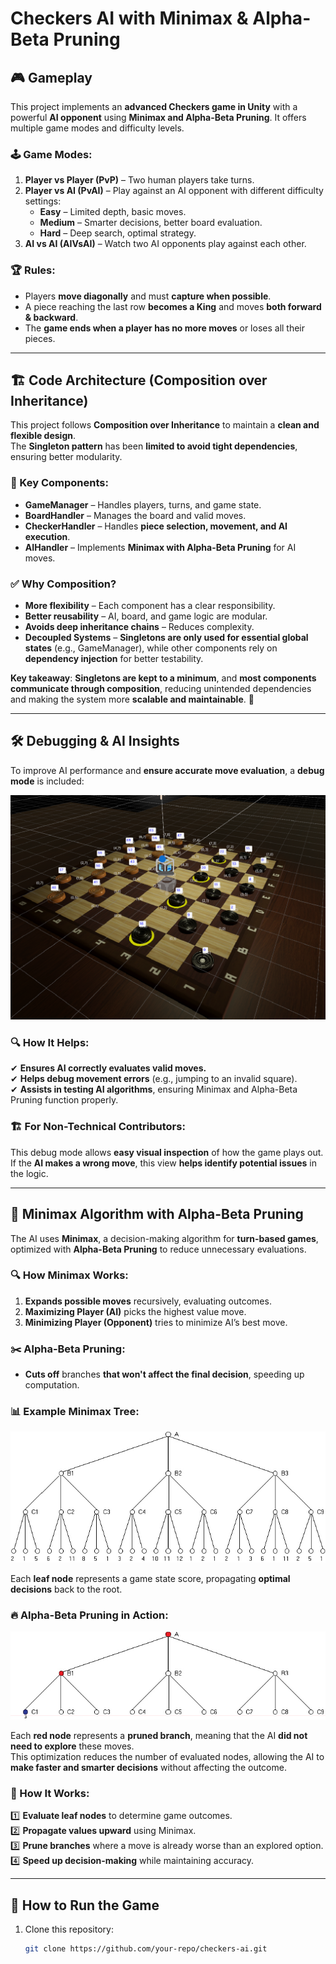 # Checkers AI with Minimax & Alpha-Beta Pruning

## 🎮 Gameplay

This project implements an **advanced Checkers game in Unity** with a powerful **AI opponent** using **Minimax and Alpha-Beta Pruning**. It offers multiple game modes and difficulty levels.

### 🕹️ Game Modes:
1. **Player vs Player (PvP)** – Two human players take turns.
2. **Player vs AI (PvAI)** – Play against an AI opponent with different difficulty settings:
   - **Easy** – Limited depth, basic moves.
   - **Medium** – Smarter decisions, better board evaluation.
   - **Hard** – Deep search, optimal strategy.
3. **AI vs AI (AIVsAI)** – Watch two AI opponents play against each other.

### 🏆 Rules:
- Players **move diagonally** and must **capture when possible**.
- A piece reaching the last row **becomes a King** and moves **both forward & backward**.
- The **game ends when a player has no more moves** or loses all their pieces.

---

## 🏗️ Code Architecture (Composition over Inheritance)

This project follows **Composition over Inheritance** to maintain a **clean and flexible design**.  
The **Singleton pattern** has been **limited to avoid tight dependencies**, ensuring better modularity.

### 🔹 Key Components:
- **GameManager** – Handles players, turns, and game state.
- **BoardHandler** – Manages the board and valid moves.
- **CheckerHandler** – Handles **piece selection, movement, and AI execution**.
- **AIHandler** – Implements **Minimax with Alpha-Beta Pruning** for AI moves.

### ✅ Why Composition?
- **More flexibility** – Each component has a clear responsibility.
- **Better reusability** – AI, board, and game logic are modular.
- **Avoids deep inheritance chains** – Reduces complexity.
- **Decoupled Systems** – **Singletons are only used for essential global states** (e.g., GameManager), while other components rely on **dependency injection** for better testability.

**Key takeaway**: **Singletons are kept to a minimum**, and **most components communicate through composition**, reducing unintended dependencies and making the system more **scalable and maintainable**. 🚀

---

## 🛠️ Debugging & AI Insights

To improve AI performance and **ensure accurate move evaluation**, a **debug mode** is included:

<img src="debug.png" width="600">

### 🔍 **How It Helps:**
✔ **Ensures AI correctly evaluates valid moves.**  
✔ **Helps debug movement errors** (e.g., jumping to an invalid square).  
✔ **Assists in testing AI algorithms**, ensuring Minimax and Alpha-Beta Pruning function properly.  

### 🏗️ **For Non-Technical Contributors:**
This debug mode allows **easy visual inspection** of how the game plays out.  
If the **AI makes a wrong move**, this view **helps identify potential issues** in the logic.

---

## 🧠 Minimax Algorithm with Alpha-Beta Pruning

The AI uses **Minimax**, a decision-making algorithm for **turn-based games**, optimized with **Alpha-Beta Pruning** to reduce unnecessary evaluations.

### 🔍 How Minimax Works:
1. **Expands possible moves** recursively, evaluating outcomes.
2. **Maximizing Player (AI)** picks the highest value move.
3. **Minimizing Player (Opponent)** tries to minimize AI’s best move.

### ✂️ Alpha-Beta Pruning:
- **Cuts off** branches **that won't affect the final decision**, speeding up computation.

### 📊 Example Minimax Tree:
![Minimax Tree](minimax.jpg)

Each **leaf node** represents a game state score, propagating **optimal decisions** back to the root.

### 🔥 Alpha-Beta Pruning in Action:
![AI Playing Checkers](alphabeta.gif)

Each **red node** represents a **pruned branch**, meaning that the AI **did not need to explore** these moves.  
This optimization reduces the number of evaluated nodes, allowing the AI to **make faster and smarter decisions** without affecting the outcome.

### 🧠 How It Works:
1️⃣ **Evaluate leaf nodes** to determine game outcomes.  
2️⃣ **Propagate values upward** using Minimax.  
3️⃣ **Prune branches** where a move is already worse than an explored option.  
4️⃣ **Speed up decision-making** while maintaining accuracy.  

---

## 🚀 How to Run the Game
1. Clone this repository:
   ```bash
   git clone https://github.com/your-repo/checkers-ai.git
